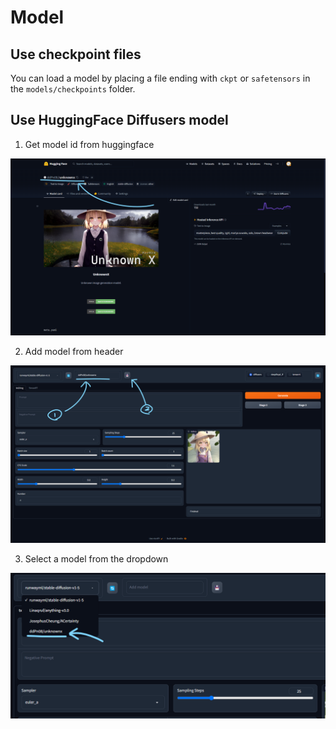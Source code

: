 # Model

## Use checkpoint files

You can load a model by placing a file ending with `ckpt` or `safetensors` in the `models/checkpoints` folder.

## Use HuggingFace Diffusers model

1. Get model id from huggingface

![](../../images/webui/model-01.png)

2. Add model from header

![](../../images/webui/model-02.png)

3. Select a model from the dropdown

![](../../images/webui/model-03.png)
